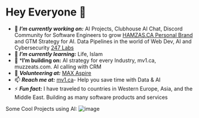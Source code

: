 # Hey Everyone 👋
 - 🔭 ***I’m currently working on:*** AI Projects, Clubhouse AI Chat, Discord Community for Software Engineers to grow [HAMZAS.CA Personal Brand](https://hamzas.ca) and GTM Strategy for AI. Data Pipelines in the world of Web Dev, AI and Cybersecurity [247 Labs](https://247labs.com)
 - 🌱 ***I’m currently learning:*** Life, Islam
 - 👯 ***I’m building on:** AI strategy for every Industry, mv1.ca, muzzeats.com. AI calling with CRM
 - 👯 ***Volunteering at:*** [MAX Aspire](https://aspire.onemax.org/)
 - 📫 ***Reach me at:*** [mv1.ca](https://www.mv1.ca/)- Help you save time with Data & AI
 - ⚡ ***Fun fact:*** I have traveled to countries in Western Europe, Asia, and the Middle East. Building as many software products and services

Some Cool Projects using AI:
 ![image](https://github.com/user-attachments/assets/1e0d631c-ab92-4ea8-96ed-9e5fe8de2433)

